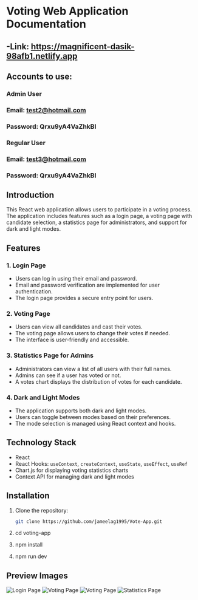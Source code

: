 # Voting Web Application Documentation

## -Link: https://magnificent-dasik-98afb1.netlify.app

## Accounts to use:

### Admin User
### Email: test2@hotmail.com
### Password: Qrxu9yA4VaZhkBI

### Regular User
### Email: test3@hotmail.com
### Password: Qrxu9yA4VaZhkBI

## Introduction

This React web application allows users to participate in a voting process. The application includes features such as a login page, a voting page with candidate selection, a statistics page for administrators, and support for dark and light modes.

## Features

### 1. Login Page

- Users can log in using their email and password.
- Email and password verification are implemented for user authentication.
- The login page provides a secure entry point for users.

### 2. Voting Page

- Users can view all candidates and cast their votes.
- The voting page allows users to change their votes if needed.
- The interface is user-friendly and accessible.

### 3. Statistics Page for Admins

- Administrators can view a list of all users with their full names.
- Admins can see if a user has voted or not.
- A votes chart displays the distribution of votes for each candidate.

### 4. Dark and Light Modes

- The application supports both dark and light modes.
- Users can toggle between modes based on their preferences.
- The mode selection is managed using React context and hooks.

## Technology Stack

- React
- React Hooks: `useContext`, `createContext`, `useState`, `useEffect`, `useRef`
- Chart.js for displaying voting statistics charts
- Context API for managing dark and light modes

## Installation

1. Clone the repository:
   ```bash
   git clone https://github.com/jameelag1995/Vote-App.git

2. cd voting-app

3. npm install

4. npm run dev

## Preview Images

![Login Page]('./public/loginPage.png')
![Voting Page]('./public/votePageLight.png')
![Voting Page]('./public/votePageDark.png')
![Statistics Page]('./public/statisticsPage.png')
